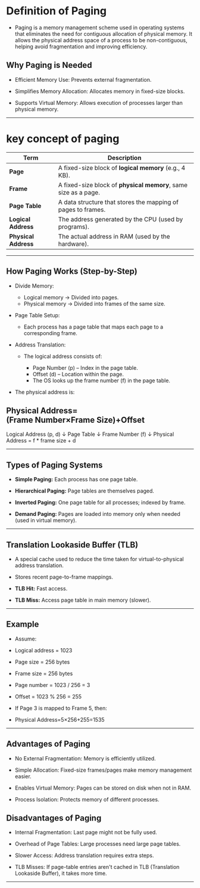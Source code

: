 # **Definition of Paging**
- Paging is a memory management scheme used in operating systems that eliminates the need for contiguous allocation of physical memory. It allows the physical address space of a process to be non-contiguous, helping avoid fragmentation and improving efficiency.

## **Why Paging is Needed**
- Efficient Memory Use: Prevents external fragmentation.

- Simplifies Memory Allocation: Allocates memory in fixed-size blocks.

- Supports Virtual Memory: Allows execution of processes larger than physical memory.
---

# key concept of paging

| Term                 | Description                                                     |
| -------------------- | --------------------------------------------------------------- |
| **Page**             | A fixed-size block of **logical memory** (e.g., 4 KB).          |
| **Frame**            | A fixed-size block of **physical memory**, same size as a page. |
| **Page Table**       | A data structure that stores the mapping of pages to frames.    |
| **Logical Address**  | The address generated by the CPU (used by programs).            |
| **Physical Address** | The actual address in RAM (used by the hardware).               |

---

## **How Paging Works (Step-by-Step)**
- Divide Memory:

  - Logical memory → Divided into pages.
  - Physical memory → Divided into frames of the same size.

- Page Table Setup:

   - Each process has a page table that maps each page to a corresponding frame.

- Address Translation:

    - The logical address consists of:

      - Page Number (p) – Index in the page table.
      - Offset (d) – Location within the page.
      - The OS looks up the frame number (f) in the page table.

- The physical address is:

Physical Address=(Frame Number×Frame Size)+Offset
---
Logical Address (p, d)
       ↓
   Page Table
       ↓
Frame Number (f)
       ↓
Physical Address = f * frame size + d

---
## **Types of Paging Systems**
- **Simple Paging:** Each process has one page table.

- **Hierarchical Paging:** Page tables are themselves paged.

- **Inverted Paging:** One page table for all processes; indexed by frame.

- **Demand Paging:** Pages are loaded into memory only when needed (used in virtual memory).

---
## **Translation Lookaside Buffer (TLB)**
- A special cache used to reduce the time taken for virtual-to-physical address translation.

- Stores recent page-to-frame mappings.

- **TLB Hit:** Fast access.

- **TLB Miss:** Access page table in main memory (slower).

---
## **Example**
- Assume:

- Logical address = 1023

- Page size = 256 bytes

- Frame size = 256 bytes

- Page number = 1023 / 256 = 3
- Offset = 1023 % 256 = 255

- If Page 3 is mapped to Frame 5, then:
 - Physical Address=5×256+255=1535

---
## **Advantages of Paging**
- No External Fragmentation: Memory is efficiently utilized.

- Simple Allocation: Fixed-size frames/pages make memory management easier.

- Enables Virtual Memory: Pages can be stored on disk when not in RAM.

- Process Isolation: Protects memory of different processes.

## **Disadvantages of Paging**
- Internal Fragmentation: Last page might not be fully used.

- Overhead of Page Tables: Large processes need large page tables.

- Slower Access: Address translation requires extra steps.

- TLB Misses: If page-table entries aren't cached in TLB (Translation Lookaside Buffer), it takes more time.

---


